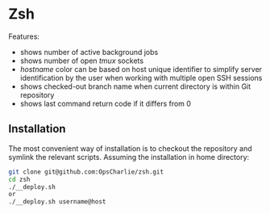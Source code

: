 # Zsh


Features:
* shows number of active background jobs
* shows number of open *tmux* sockets
* *hostname* color can be based on host unique identifier to simplify server identification by the user when working with multiple open SSH sessions
* shows checked-out branch name when current directory is within Git repository
* shows last command return code if it differs from 0


## Installation

The most convenient way of installation is to checkout the repository and symlink the relevant scripts.
Assuming the installation in home directory:
```bash
git clone git@github.com:OpsCharlie/zsh.git
cd zsh
./__deploy.sh
or
./__deploy.sh username@host

```


